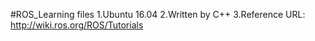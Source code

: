 #ROS_Learning files
1.Ubuntu 16.04
2.Written by C++
3.Reference URL:  http://wiki.ros.org/ROS/Tutorials
